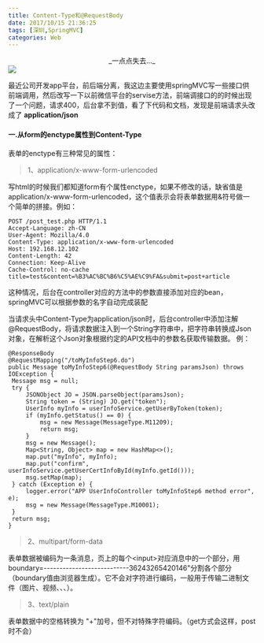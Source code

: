 ```yaml
---
title: Content-Type和@RequestBody
date: 2017/10/15 21:36:25
tags: [深圳,SpringMVC]
categories: Web
---
```


<center>_一点点失去..._</center>
<img src="http://oyo2a85eo.bkt.clouddn.com/banner/dusk.jpg">
<!-- more -->

最近公司开发app平台，前后端分离，我这边主要使用springMVC写一些接口供前端调用，然后改写一下以前微信平台的servise方法，前端调接口的的时候出现了一个问题，请求400，后台拿不到值，看了下代码和文档，发现是前端请求头改成了 **application/json**

#### 一.从form的enctype属性到Content-Type

表单的enctype有三种常见的属性：
>1、application/x-www-form-urlencoded

写html的时候我们都知道form有个属性enctype，如果不修改的话，缺省值是application/x-www-form-urlencoded，这个值表示会将表单数据用&符号做一个简单的拼接。例如：
```
POST /post_test.php HTTP/1.1
Accept-Language: zh-CN
User-Agent: Mozilla/4.0
Content-Type: application/x-www-form-urlencoded
Host: 192.168.12.102
Content-Length: 42
Connection: Keep-Alive
Cache-Control: no-cache
title=test&content=%B3%AC%BC%B6%C5%AE%C9%FA&submit=post+article
```
这种情况，后台在controller对应的方法中的参数直接添加对应的bean，springMVC可以根据参数的名字自动完成装配

当请求头中Content-Type为application/json时，后台controller中添加注解@RequestBody，将请求数据注入到一个String字符串中，把字符串转换成Json对象，在解析这个Json对象根据约定的API文档中的参数名获取传输数据。
例：
```
@ResponseBody
@RequestMapping("/toMyInfoStep6.do")
public Message toMyInfoStep6(@RequestBody String paramsJson) throws IOException {
 Message msg = null;
 try {
     JSONObject JO = JSON.parseObject(paramsJson);
     String token = (String) JO.get("token");
     UserInfo myInfo = userInfoService.getUserByToken(token);
     if (myInfo.getStatus() == 0) {
         msg = new Message(MessageType.M11209);
         return msg;
     }
     msg = new Message();
     Map<String, Object> map = new HashMap<>();
     map.put("myInfo", myInfo);
     map.put("confirm", userInfoService.getUserCertInfoById(myInfo.getId()));
     msg.setMap(map);
 } catch (Exception e) {
     logger.error("APP UserInfoController toMyInfoStep6 method error", e);
     msg = new Message(MessageType.M10001);
 }
 return msg;
}
```

>2、multipart/form-data

表单数据被编码为一条消息，页上的每个&lt;input&gt;对应消息中的一个部分，用boundary=---------------------------36243265420146"分割各个部分（boundary值由浏览器生成）。它不会对字符进行编码，一般用于传输二进制文件（图片、视频、、、）。

>3、text/plain

表单数据中的空格转换为 "+"加号，但不对特殊字符编码。（get方式会这样，post时不会）
